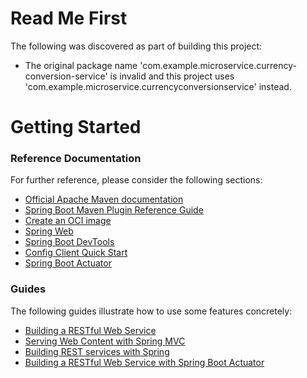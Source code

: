 # Read Me First
The following was discovered as part of building this project:

* The original package name 'com.example.microservice.currency-conversion-service' is invalid and this project uses 'com.example.microservice.currencyconversionservice' instead.

# Getting Started

### Reference Documentation
For further reference, please consider the following sections:

* [Official Apache Maven documentation](https://maven.apache.org/guides/index.html)
* [Spring Boot Maven Plugin Reference Guide](https://docs.spring.io/spring-boot/docs/2.5.5/maven-plugin/reference/html/)
* [Create an OCI image](https://docs.spring.io/spring-boot/docs/2.5.5/maven-plugin/reference/html/#build-image)
* [Spring Web](https://docs.spring.io/spring-boot/docs/2.5.5/reference/htmlsingle/#boot-features-developing-web-applications)
* [Spring Boot DevTools](https://docs.spring.io/spring-boot/docs/2.5.5/reference/htmlsingle/#using-boot-devtools)
* [Config Client Quick Start](https://docs.spring.io/spring-cloud-config/docs/current/reference/html/#_client_side_usage)
* [Spring Boot Actuator](https://docs.spring.io/spring-boot/docs/2.5.5/reference/htmlsingle/#production-ready)

### Guides
The following guides illustrate how to use some features concretely:

* [Building a RESTful Web Service](https://spring.io/guides/gs/rest-service/)
* [Serving Web Content with Spring MVC](https://spring.io/guides/gs/serving-web-content/)
* [Building REST services with Spring](https://spring.io/guides/tutorials/bookmarks/)
* [Building a RESTful Web Service with Spring Boot Actuator](https://spring.io/guides/gs/actuator-service/)

